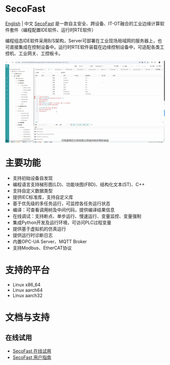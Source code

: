 # SecoFast
[English](../README.md) | 中文
[SecoFast](https://www.jishan-tech.com/home) 是一款自主安全、跨设备、IT-OT融合的工业边缘计算软件套件（编程配置IDE软件、运行时RTE软件）

编程组态IDE软件采用B/S架构，Server可部署在工业现场局域网的服务器上，也可直接集成在控制设备中。运行时RTE软件装载在边缘控制设备中，可适配各类工控机、工业网关、工控板卡。

![](./doc/images/introduction_zh.gif)

# 主要功能

* 支持初始设备自发现
* 编程语言支持梯形图(LD)、功能块图(FBD)、结构化文本(ST)、C++
* 支持自定义数据类型
* 提供IEC标准库，支持自定义库
* 基于优先级的多任务运行，可监控各任务运行状态
* 编译：可查看调用树及中间代码，提供编译结果信息
* 在线调试：支持断点、单步运行、慢速运行、变量监控、变量强制
* 集成Python开发及运行环境，可访问PLC过程变量
* 提供基于虚拟机的仿真运行
* 提供运行时诊断日志
* 内置OPC-UA Server、MQTT Broker
* 支持Modbus、EtherCAT协议

# 支持的平台
* Linux x86_64
* Linux aarch64
* Linux aarch32

# 文档与支持
## 在线试用
* [SecoFast 在线试用](http://www.softplc.online)
* [SecoFast 用户指南](https://doc.jishan-tech.com/IDE_Software/1Function_Overview.html)

